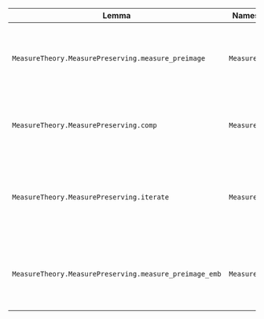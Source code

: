 | Lemma | Namespace | Purpose |
| --- | --- | --- |
| `MeasureTheory.MeasurePreserving.measure_preimage` | `MeasureTheory` | Converts measure-preserving hypothesis to equality on preimages |
| `MeasureTheory.MeasurePreserving.comp` | `MeasureTheory` | Provides composition law for measurable semigroup actions |
| `MeasureTheory.MeasurePreserving.iterate` | `MeasureTheory` | Iteration of a measure-preserving map, needed for discrete-time reasoning |
| `MeasureTheory.MeasurePreserving.measure_preimage_emb` | `MeasureTheory` | Handles measure-preserving maps that are also measurable embeddings |
